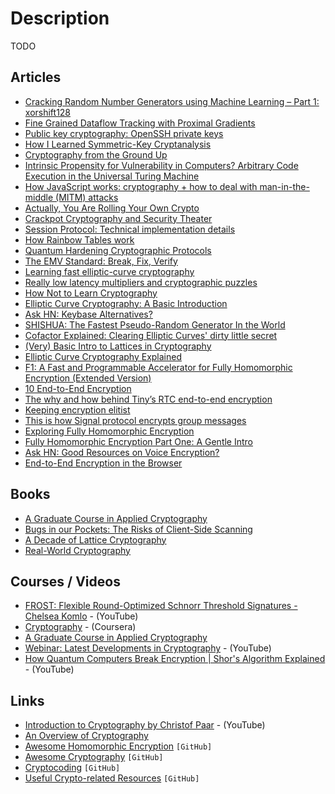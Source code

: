 # Description

TODO


## Articles

- [Cracking Random Number Generators using Machine Learning – Part 1: xorshift128](https://research.nccgroup.com/2021/10/15/cracking-random-number-generators-using-machine-learning-part-1-xorshift128/)
- [Fine Grained Dataflow Tracking with Proximal Gradients](https://arxiv.org/abs/1909.03461)
- [Public key cryptography: OpenSSH private keys](https://www.thedigitalcatonline.com/blog/2021/06/03/public-key-cryptography-openssh-private-keys/)
- [How I Learned Symmetric-Key Cryptanalysis](https://akircanski.github.io/cryptanalysis/2021/04/27/symmetric-key-cryptanalysis-howto.html)
- [Cryptography from the Ground Up](https://cmdli.github.io/crypto/)
- [Intrinsic Propensity for Vulnerability in Computers? Arbitrary Code Execution in the Universal Turing Machine](https://arxiv.org/abs/2105.02124)
- [How JavaScript works: cryptography + how to deal with man-in-the-middle (MITM) attacks](https://blog.sessionstack.com/how-javascript-works-cryptography-how-to-deal-with-man-in-the-middle-mitm-attacks-bf8fc6be546c)
- [Actually, You Are Rolling Your Own Crypto](https://galois.com/blog/2021/03/actually-you-are-rolling-your-own-crypto/)
- [Crackpot Cryptography and Security Theater](https://soatok.blog/2021/02/09/crackpot-cryptography-and-security-theater/)
- [Session Protocol: Technical implementation details](https://getsession.org/session-protocol-technical-information)
- [How Rainbow Tables work](https://kestas.kuliukas.com/RainbowTables/)
- [Quantum Hardening Cryptographic Protocols](https://cupdev.net/blog/014_quantumhardening.html)
- [The EMV Standard: Break, Fix, Verify](https://arxiv.org/abs/2006.08249)
- [Learning fast elliptic-curve cryptography](https://paulmillr.com/posts/noble-secp256k1-fast-ecc/)
- [Really low latency multipliers and cryptographic puzzles](https://blog.janestreet.com/really-low-latency-multipliers-and-cryptographic-puzzles/)
- [How Not to Learn Cryptography](http://esl.cs.brown.edu/blog/how-not-to-learn-cryptography/)
- [Elliptic Curve Cryptography: A Basic Introduction](https://qvault.io/cryptography/elliptic-curve-cryptography/)
- [Ask HN: Keybase Alternatives?](https://news.ycombinator.com/item?id=23103386)
- [SHISHUA: The Fastest Pseudo-Random Generator In the World](https://espadrine.github.io/blog/posts/shishua-the-fastest-prng-in-the-world.html)
- [Cofactor Explained: Clearing Elliptic Curves' dirty little secret](https://loup-vaillant.fr/tutorials/cofactor)
- [(Very) Basic Intro to Lattices in Cryptography](https://qvault.io/cryptography/very-basic-intro-to-lattices-in-cryptography/)
- [Elliptic Curve Cryptography Explained](https://fangpenlin.com/posts/2019/10/07/elliptic-curve-cryptography-explained/)
- [F1: A Fast and Programmable Accelerator for Fully Homomorphic Encryption (Extended Version)](https://arxiv.org/abs/2109.05371)
- [10 End-to-End Encryption](https://livebook.manning.com/book/real-world-cryptography/chapter-10/v-10/38)
- [The why and how behind Tiny’s RTC end-to-end encryption](https://www.tiny.cloud/blog/real-time-collaboration-end-to-end-encryption/)
- [Keeping encryption elitist](https://blog.cerebralab.com/Keeping_encryption_elitist)
- [This is how Signal protocol encrypts group messages](https://www.reddit.com/r/signal/comments/a2ogk2/this_is_how_signal_protocol_encrypts_group/)
- [Exploring Fully Homomorphic Encryption](https://vitalik.ca/general/2020/07/20/homomorphic.html)
- [Fully Homomorphic Encryption Part One: A Gentle Intro](http://blog.higashi.tech/2020/06/16/fhe_01.html)
- [Ask HN: Good Resources on Voice Encryption?](https://news.ycombinator.com/item?id=23712006)
- [End-to-End Encryption in the Browser](https://blog.excalidraw.com/end-to-end-encryption/)


## Books

- [A Graduate Course in Applied Cryptography](https://toc.cryptobook.us/book.pdf)
- [Bugs in our Pockets: The Risks of Client-Side Scanning](https://www.cs.columbia.edu/~smb/papers/bugs21.pdf)
- [A Decade of Lattice Cryptography](http://web.eecs.umich.edu/~cpeikert/pubs/lattice-survey.pdf)
- [Real-World Cryptography](https://www.manning.com/books/real-world-cryptography)


## Courses / Videos

- [FROST: Flexible Round-Optimized Schnorr Threshold Signatures - Chelsea Komlo](https://youtu.be/ReN0kMzDFro) - (YouTube)
- [Cryptography](https://www.coursera.org/learn/crypto) - (Coursera)
- [A Graduate Course in Applied Cryptography](https://toc.cryptobook.us/)
- [Webinar: Latest Developments in Cryptography](https://youtu.be/eQdkZRLD09M) - (YouTube)
- [How Quantum Computers Break Encryption | Shor's Algorithm Explained](https://youtu.be/lvTqbM5Dq4Q) - (YouTube)


## Links

- [Introduction to Cryptography by Christof Paar](https://www.youtube.com/channel/UC1usFRN4LCMcfIV7UjHNuQg/videos) - (YouTube)
- [An Overview of Cryptography](https://www.garykessler.net/library/crypto.html)
- [Awesome Homomorphic Encryption](https://github.com/jonaschn/awesome-he) `[GitHub]`
- [Awesome Cryptography](https://github.com/sobolevn/awesome-cryptography) `[GitHub]`
- [Cryptocoding](https://github.com/veorq/cryptocoding) `[GitHub]`
- [Useful Crypto-related Resources](https://github.com/claucece/useful-crypto-resources) `[GitHub]`
